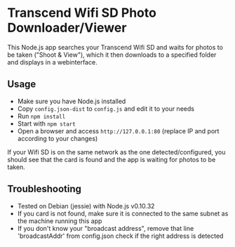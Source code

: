 # Transcend Wifi SD Photo Downloader/Viewer

This Node.js app searches your Transcend Wifi SD and waits for photos to be taken ("Shoot & View"), which it then downloads to a specified folder and displays in a webinterface.

## Usage
- Make sure you have Node.js installed
- Copy ```config.json-dist``` to ```config.js``` and edit it to your needs
- Run ```npm install```
- Start with ```npm start```
- Open a browser and access ```http://127.0.0.1:80``` (replace IP and port according to your changes)

If your Wifi SD is on the same network as the one detected/configured, you should see that the card is found and the app is waiting for photos to be taken.

## Troubleshooting
- Tested on Debian (jessie) with Node.js v0.10.32
- If you card is not found, make sure it is connected to the same subnet as the machine running this app
- If you don't know your "broadcast address", remove that line 'broadcastAddr' from config.json check if the right address is detected
